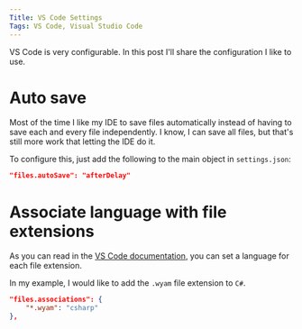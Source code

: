 ```yaml
---
Title: VS Code Settings
Tags: VS Code, Visual Studio Code
---
```


VS Code is very configurable. In this post I'll share the configuration I like to use. 

# Auto save

Most of the time I like my IDE to save files automatically instead of having to save each and every file independently. I know, I can save all files, but that's still more work that letting the IDE do it. 

To configure this, just add the following to the main object in `settings.json`:

```json
"files.autoSave": "afterDelay"
```

# Associate language with file extensions

As you can read in the [VS Code documentation](https://code.visualstudio.com/docs/languages/overview#_adding-a-file-extension-to-a-language), you can set a language for each file extension. 

In my example, I would like to add the `.wyam` file extension to `C#`.

```json
"files.associations": {
    "*.wyam": "csharp"
},
```